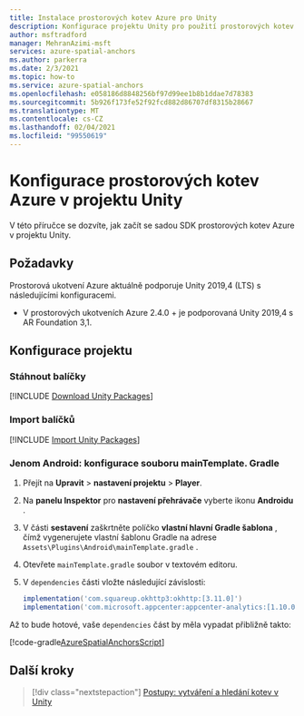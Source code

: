 ```yaml
---
title: Instalace prostorových kotev Azure pro Unity
description: Konfigurace projektu Unity pro použití prostorových kotev Azure
author: msftradford
manager: MehranAzimi-msft
services: azure-spatial-anchors
ms.author: parkerra
ms.date: 2/3/2021
ms.topic: how-to
ms.service: azure-spatial-anchors
ms.openlocfilehash: e058186d8848256bf97d99ee1b8b1ddae7d78383
ms.sourcegitcommit: 5b926f173fe52f92fcd882d86707df8315b28667
ms.translationtype: MT
ms.contentlocale: cs-CZ
ms.lasthandoff: 02/04/2021
ms.locfileid: "99550619"
---
```

# <a name="configuring-azure-spatial-anchors-in-a-unity-project"></a>Konfigurace prostorových kotev Azure v projektu Unity

V této příručce se dozvíte, jak začít se sadou SDK prostorových kotev Azure v projektu Unity.

## <a name="requirements"></a>Požadavky

Prostorová ukotvení Azure aktuálně podporuje Unity 2019,4 (LTS) s následujícími konfiguracemi.

* V prostorových ukotveních Azure 2.4.0 + je podporovaná Unity 2019,4 s AR Foundation 3,1.

## <a name="configuring-a-project"></a>Konfigurace projektu

### <a name="download-packages"></a>Stáhnout balíčky
[!INCLUDE [Download Unity Packages](../../../includes/spatial-anchors-unity-download-packages.md)]

### <a name="import-packages"></a>Import balíčků
[!INCLUDE [Import Unity Packages](../../../includes/spatial-anchors-unity-import-packages.md)]

### <a name="android-only-configure-the-maintemplategradle-file"></a>Jenom Android: konfigurace souboru mainTemplate. Gradle

1. Přejít na **Upravit**  >  **nastavení projektu**  >  **Player**.
2. Na **panelu Inspektor** pro **nastavení přehrávače** vyberte ikonu **Androidu** .
3. V části **sestavení** zaškrtněte políčko **vlastní hlavní Gradle šablona** , čímž vygenerujete vlastní šablonu Gradle na adrese `Assets\Plugins\Android\mainTemplate.gradle` .
4. Otevřete `mainTemplate.gradle` soubor v textovém editoru.
5. V `dependencies` části vložte následující závislosti:

    ```gradle
    implementation('com.squareup.okhttp3:okhttp:[3.11.0]')
    implementation('com.microsoft.appcenter:appcenter-analytics:[1.10.0]')
    ```

Až to bude hotové, vaše `dependencies` část by měla vypadat přibližně takto:

[!code-gradle[AzureSpatialAnchorsScript](../../../includes/spatial-anchors-unity-android-gradle-setup.md?range=9-13&highlight=3-4)]

## <a name="next-steps"></a>Další kroky

> [!div class="nextstepaction"]
> [Postupy: vytváření a hledání kotev v Unity](./create-locate-anchors-unity.md)
